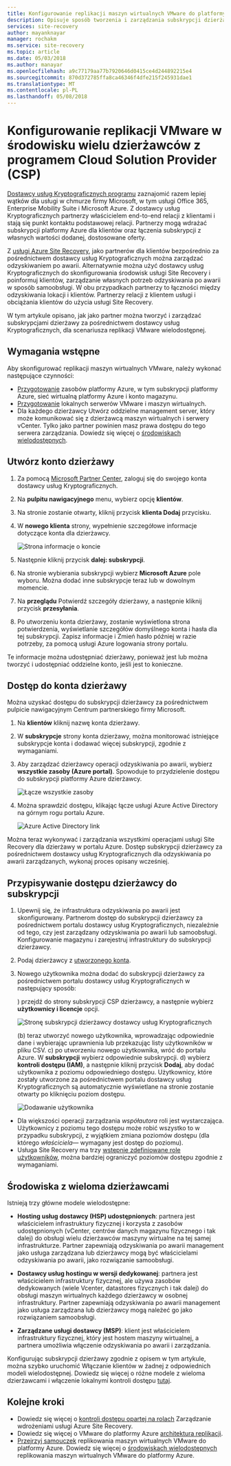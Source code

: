 ```yaml
---
title: Konfigurowanie replikacji maszyn wirtualnych VMware do platformy Azure w środowisku wielu dzierżawców przy użyciu usługi Site Recovery i programem Cloud Solution Provider (CSP) | Dokumentacja firmy Microsoft
description: Opisuje sposób tworzenia i zarządzania subskrypcji dzierżawcy przy użyciu dostawcy usług Kryptograficznych i wdrażania usługi Azure Site Recovery w Instalatorze wieloma dzierżawcami
services: site-recovery
author: mayanknayar
manager: rochakm
ms.service: site-recovery
ms.topic: article
ms.date: 05/03/2018
ms.author: manayar
ms.openlocfilehash: a9c77179aa77b7920646d0415ce4d244892215e4
ms.sourcegitcommit: 870d372785ffa8ca46346f4dfe215f245931dae1
ms.translationtype: MT
ms.contentlocale: pl-PL
ms.lasthandoff: 05/08/2018
---
```

# <a name="set-up-vmware-replication-in-a-multi-tenancy-environment-with-the-cloud-solution-provider-csp-program"></a>Konfigurowanie replikacji VMware w środowisku wielu dzierżawców z programem Cloud Solution Provider (CSP)

[Dostawcy usług Kryptograficznych programu](https://partner.microsoft.com/en-US/cloud-solution-provider) zaznajomić razem lepiej wątków dla usługi w chmurze firmy Microsoft, w tym usługi Office 365, Enterprise Mobility Suite i Microsoft Azure. Z dostawcy usług Kryptograficznych partnerzy właścicielem end-to-end relacji z klientami i stają się punkt kontaktu podstawowej relacji. Partnerzy mogą wdrażać subskrypcji platformy Azure dla klientów oraz łączenia subskrypcji z własnych wartości dodanej, dostosowane oferty.

Z [usługi Azure Site Recovery](site-recovery-overview.md), jako partnerów dla klientów bezpośrednio za pośrednictwem dostawcy usług Kryptograficznych można zarządzać odzyskiwaniem po awarii. Alternatywnie można użyć dostawcy usług Kryptograficznych do skonfigurowania środowisk usługi Site Recovery i poinformuj klientów, zarządzanie własnych potrzeb odzyskiwania po awarii w sposób samoobsługi. W obu przypadkach partnerzy to łączności między odzyskiwania lokacji i klientów. Partnerzy relacji z klientem usługi i obciążania klientów do użycia usługi Site Recovery.

W tym artykule opisano, jak jako partner można tworzyć i zarządzać subskrypcjami dzierżawy za pośrednictwem dostawcy usług Kryptograficznych, dla scenariusza replikacji VMware wielodostępnej.

## <a name="prerequisites"></a>Wymagania wstępne

Aby skonfigurować replikacji maszyn wirtualnych VMware, należy wykonać następujące czynności:

- [Przygotowanie](tutorial-prepare-azure.md) zasobów platformy Azure, w tym subskrypcji platformy Azure, sieć wirtualną platformy Azure i konto magazynu.
- [Przygotowanie](vmware-azure-tutorial-prepare-on-premises.md) lokalnych serwerów VMware i maszyn wirtualnych.
- Dla każdego dzierżawcy Utwórz oddzielne management server, który może komunikować się z dzierżawcą maszyn wirtualnych i serwery vCenter. Tylko jako partner powinien masz prawa dostępu do tego serwera zarządzania. Dowiedz się więcej o [środowiskach wielodostępnych](vmware-azure-multi-tenant-overview.md).

## <a name="create-a-tenant-account"></a>Utwórz konto dzierżawy

1. Za pomocą [Microsoft Partner Center](https://partnercenter.microsoft.com/), zaloguj się do swojego konta dostawcy usług Kryptograficznych.
2. Na **pulpitu nawigacyjnego** menu, wybierz opcję **klientów**.
3. Na stronie zostanie otwarty, kliknij przycisk **klienta Dodaj** przycisku.
4. W **nowego klienta** strony, wypełnienie szczegółowe informacje dotyczące konta dla dzierżawcy.

    ![Strona informacje o koncie](./media/vmware-azure-multi-tenant-csp-disaster-recovery/customer-add-filled.png)

5. Następnie kliknij przycisk **dalej: subskrypcji**.
6. Na stronie wybierania subskrypcji wybierz **Microsoft Azure** pole wyboru. Można dodać inne subskrypcje teraz lub w dowolnym momencie.
7. Na **przeglądu** Potwierdź szczegóły dzierżawy, a następnie kliknij przycisk **przesyłania**.
8. Po utworzeniu konta dzierżawy, zostanie wyświetlona strona potwierdzenia, wyświetlanie szczegółów domyślnego konta i hasła dla tej subskrypcji. Zapisz informacje i Zmień hasło później w razie potrzeby, za pomocą usługi Azure logowania strony portalu.

Te informacje można udostępniać dzierżawy, ponieważ jest lub można tworzyć i udostępniać oddzielne konto, jeśli jest to konieczne.

## <a name="access-the-tenant-account"></a>Dostęp do konta dzierżawy

Można uzyskać dostępu do subskrypcji dzierżawcy za pośrednictwem pulpicie nawigacyjnym Centrum partnerskiego firmy Microsoft.

1. Na **klientów** kliknij nazwę konta dzierżawy.
2. W **subskrypcje** strony konta dzierżawy, można monitorować istniejące subskrypcje konta i dodawać więcej subskrypcji, zgodnie z wymaganiami.
3. Aby zarządzać dzierżawcy operacji odzyskiwania po awarii, wybierz **wszystkie zasoby (Azure portal)**. Spowoduje to przydzielenie dostępu do subskrypcji platformy Azure dzierżawcy.

    ![Łącze wszystkie zasoby](./media/vmware-azure-multi-tenant-csp-disaster-recovery/all-resources-select.png)  

4. Można sprawdzić dostępu, klikając łącze usługi Azure Active Directory na górnym rogu portalu Azure.

    ![Azure Active Directory link](./media/vmware-azure-multi-tenant-csp-disaster-recovery/aad-admin-display.png)

Można teraz wykonywać i zarządzania wszystkimi operacjami usługi Site Recovery dla dzierżawy w portalu Azure. Dostęp subskrypcji dzierżawcy za pośrednictwem dostawcy usług Kryptograficznych dla odzyskiwania po awarii zarządzanych, wykonaj proces opisany wcześniej.

## <a name="assign-tenant-access-to-the-subscription"></a>Przypisywanie dostępu dzierżawcy do subskrypcji

1. Upewnij się, że infrastruktura odzyskiwania po awarii jest skonfigurowany. Partnerom dostęp do subskrypcji dzierżawcy za pośrednictwem portalu dostawcy usług Kryptograficznych, niezależnie od tego, czy jest zarządzany odzyskiwania po awarii lub samoobsługi. Konfigurowanie magazynu i zarejestruj infrastruktury do subskrypcji dzierżawcy.
2. Podaj dzierżawcy z [utworzonego konta](#create-a-tenant-account).
3. Nowego użytkownika można dodać do subskrypcji dzierżawcy za pośrednictwem portalu dostawcy usług Kryptograficznych w następujący sposób:

    ) przejdź do strony subskrypcji CSP dzierżawcy, a następnie wybierz **użytkownicy i licencje** opcji.

      ![Stronę subskrypcji dzierżawcy dostawcy usług Kryptograficznych](./media/vmware-azure-multi-tenant-csp-disaster-recovery/users-and-licences.png)

      (b) teraz utworzyć nowego użytkownika, wprowadzając odpowiednie dane i wybierając uprawnienia lub przekazując listy użytkowników w pliku CSV.
    c) po utworzeniu nowego użytkownika, wróć do portalu Azure. W **subskrypcji** wybierz odpowiednie subskrypcji.
    d) wybierz **kontroli dostępu (IAM)**, a następnie kliknij przycisk **Dodaj**, aby dodać użytkownika z poziomu odpowiedniego dostępu. Użytkownicy, które zostały utworzone za pośrednictwem portalu dostawcy usług Kryptograficznych są automatycznie wyświetlane na stronie zostanie otwarty po kliknięciu poziom dostępu.

      ![Dodawanie użytkownika](./media/vmware-azure-multi-tenant-csp-disaster-recovery/add-user-subscription.png)

- Dla większości operacji zarządzania *współautora* roli jest wystarczająca. Użytkownicy z poziomu tego dostępu może robić wszystko to w przypadku subskrypcji, z wyjątkiem zmiana poziomów dostępu (dla którego *właściciela*— wymagany jest dostęp do poziomu).
- Usługa Site Recovery ma trzy [wstępnie zdefiniowane role użytkowników](site-recovery-role-based-linked-access-control.md), można bardziej ograniczyć poziomów dostępu zgodnie z wymaganiami.

## <a name="multi-tenant-environments"></a>Środowiska z wieloma dzierżawcami

Istnieją trzy główne modele wielodostępne:

* **Hosting usług dostawcy (HSP) udostępnionych**: partnera jest właścicielem infrastruktury fizycznej i korzysta z zasobów udostępnionych (vCenter, centrów danych magazynu fizycznego i tak dalej) do obsługi wielu dzierżawców maszyny wirtualne na tej samej infrastrukturze. Partner zapewniają odzyskiwania po awarii management jako usługa zarządzana lub dzierżawcy mogą być właścicielami odzyskiwania po awarii, jako rozwiązanie samoobsługi.

* **Dostawcy usług hostingu w wersji dedykowanej**: partnera jest właścicielem infrastruktury fizycznej, ale używa zasobów dedykowanych (wiele Vcenter, datastores fizycznych i tak dalej) do obsługi maszyn wirtualnych każdego dzierżawcy w osobnej infrastruktury. Partner zapewniają odzyskiwania po awarii management jako usługa zarządzana lub dzierżawcy mogą należeć go jako rozwiązaniem samoobsługi.

* **Zarządzane usługi dostawcy (MSP)**: klient jest właścicielem infrastruktury fizycznej, który jest hostem maszyny wirtualnej, a partnera umożliwia włączenie odzyskiwania po awarii i zarządzania.

Konfigurując subskrypcji dzierżawy zgodnie z opisem w tym artykule, można szybko uruchomić Włączanie klientów w żadnej z odpowiednich modeli wielodostępnej. Dowiedz się więcej o różne modele z wieloma dzierżawcami i włączenie lokalnymi kontroli dostępu [tutaj](vmware-azure-multi-tenant-overview.md).

## <a name="next-steps"></a>Kolejne kroki
- Dowiedz się więcej o [kontroli dostępu opartej na rolach](site-recovery-role-based-linked-access-control.md) Zarządzanie wdrożeniami usługi Azure Site Recovery.
- Dowiedz się więcej o VMware do platformy Azure [architektura replikacji](vmware-azure-architecture.md).
- [Przejrzyj samouczek](vmware-azure-tutorial.md) replikowania maszyn wirtualnych VMware do platformy Azure.
Dowiedz się więcej o [środowiskach wielodostępnych](vmware-azure-multi-tenant-overview.md) replikowania maszyn wirtualnych VMware do platformy Azure.
